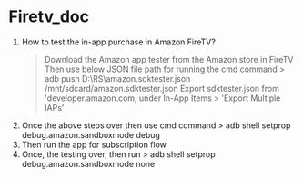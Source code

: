 # Firetv_doc

1. How to test the in-app purchase in Amazon FireTV?
   > Download the Amazon app tester from the Amazon store in FireTV
   > Then use below JSON file path for running the cmd command > adb push D:\RS\amazon.sdktester.json /mnt/sdcard/amazon.sdktester.json
   > Export sdktester.json from 'developer.amazon.com, under In-App Items >  'Export Multiple IAPs'
3. Once the above steps over then use cmd command > adb shell setprop debug.amazon.sandboxmode debug
4. Then run the app for subscription flow
5. Once, the testing over, then run > adb shell setprop debug.amazon.sandboxmode none
